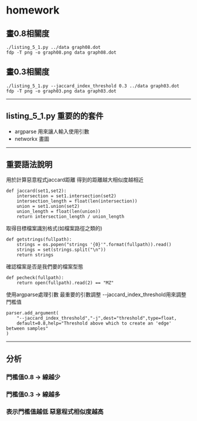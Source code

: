 # homework

## 畫0.8相關度

```
./listing_5_1.py ../data graph08.dot
fdp -T png -o graph08.png data graph08.dot
```

## 畫0.3相關度

```
./listing_5_1.py --jaccard_index_threshold 0.3 ../data graph03.dot
fdp -T png -o graph03.png data graph03.dot
```

---
## listing_5_1.py 重要的的套件
* argparse 用來讓人輸入使用引數
* networkx 畫圖

--- 
## 重要語法說明

用於計算惡意程式jaccard距離 得到的距離越大相似度越相近
```
def jaccard(set1,set2):
    intersection = set1.intersection(set2)
    intersection_length = float(len(intersection))
    union = set1.union(set2)
    union_length = float(len(union))
    return intersection_length / union_length
```

取得目標檔案識別格式(如檔案路徑之類的)
```
def getstrings(fullpath):
    strings = os.popen("strings '{0}'".format(fullpath)).read()
    strings = set(strings.split("\n"))
    return strings
```

確認檔案是否是我們要的檔案型態
```
def pecheck(fullpath):
    return open(fullpath).read(2) == "MZ"
```

使用argparse處理引數
最重要的引數調整 --jaccard_index_threshold用來調整門檻值
```
parser.add_argument(
    "--jaccard_index_threshold","-j",dest="threshold",type=float,
    default=0.8,help="Threshold above which to create an 'edge' between samples"
)
```
--- 
## 分析
### 門檻值0.8 -> 線越少
### 門檻值0.3 -> 線越多
### 表示門檻值越低 惡意程式相似度越高
